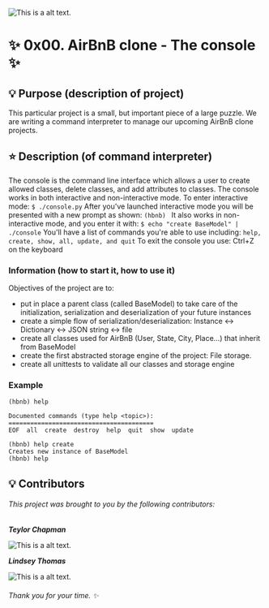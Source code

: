 ![This is a alt text.](https://user-images.githubusercontent.com/107968573/216862342-3bd995bb-a40c-4fcd-a66b-d0473af89352.png "hehe")

# :sparkles: 0x00. AirBnB clone - The console :sparkles:

## :bulb: Purpose (description of project)

This particular project is a small, but important piece of a large puzzle. We are writing a command interpreter to manage our upcoming AirBnB clone projects.

## :star: Description (of command interpreter)
The console is the command line interface which allows a user to create allowed classes, delete classes, and add attributes to classes. The console works in both interactive and non-interactive mode. 
To enter interactive mode:
```$ ./console.py```
After you've launched interactive mode you will be presented with a new prompt as shown:
```(hbnb) ```
It also works in non-interactive mode, and you enter it with:
```$ echo "create BaseModel" | ./console```
You'll have a list of commands you're able to use including:
```help, create, show, all, update, and quit```
To exit the console you use:
Ctrl+Z on the keyboard

### Information (how to start it, how to use it)
Objectives of the project are to:
- put in place a parent class (called BaseModel) to take care of the initialization, serialization and deserialization of your future instances
- create a simple flow of serialization/deserialization: Instance <-> Dictionary <-> JSON string <-> file
- create all classes used for AirBnB (User, State, City, Place…) that inherit from BaseModel
- create the first abstracted storage engine of the project: File storage.
- create all unittests to validate all our classes and storage engine

### Example
```$ ./console.py
(hbnb) help

Documented commands (type help <topic>):
========================================
EOF  all  create  destroy  help  quit  show  update

(hbnb) help create
Creates new instance of BaseModel
(hbnb) help 
```
## :bulb: Contributors
###### This project was brought to you by the following contributors:

__*Teylor Chapman*__

![This is a alt text.](https://avatars.githubusercontent.com/u/111523192?v=4 "@teylorchapman")

__*Lindsey Thomas*__

![This is a alt text.](https://pbs.twimg.com/media/FghkAgdXEAAX0BV?format=jpg&name=medium "@timidgeek")

###### *Thank you for  your time.* :sparkles:
